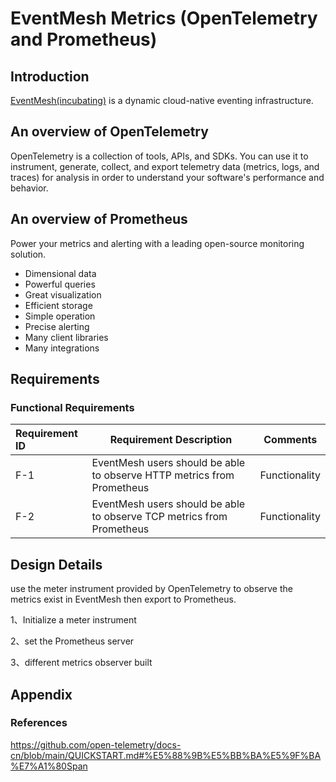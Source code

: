 # EventMesh Metrics (OpenTelemetry and Prometheus)

## Introduction

[EventMesh(incubating)](https://github.com/apache/incubator-eventmesh) is a dynamic cloud-native eventing infrastructure.

## An overview of OpenTelemetry

OpenTelemetry is a collection of tools, APIs, and SDKs. You can use it to instrument, generate, collect, and export telemetry data (metrics, logs, and traces) for analysis in order to understand your software's performance and behavior.

## An overview of  Prometheus

Power your metrics and alerting with a leading open-source monitoring solution.

- Dimensional data
- Powerful queries
- Great visualization
- Efficient storage
- Simple operation
- Precise alerting
- Many client libraries
- Many integrations

## Requirements

### Functional Requirements

| Requirement ID | Requirement Description                                      | Comments      |
| :------------- | ------------------------------------------------------------ | ------------- |
| F-1            | EventMesh users should be able to observe HTTP metrics from Prometheus | Functionality |
| F-2            | EventMesh users should be able to observe TCP metrics from Prometheus | Functionality |

## Design Details

use the meter instrument provided by OpenTelemetry to observe the metrics exist in EventMesh then export to Prometheus.

1、Initialize a meter instrument

2、set the Prometheus server

3、different metrics observer built

## Appendix

### References

<https://github.com/open-telemetry/docs-cn/blob/main/QUICKSTART.md#%E5%88%9B%E5%BB%BA%E5%9F%BA%E7%A1%80Span>
